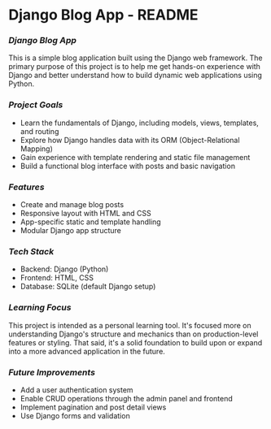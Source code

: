 # **Django Blog App - README**

### **_Django Blog App_**
This is a simple blog application built using the Django web framework. The primary purpose of this project is
to help me get hands-on experience with Django and better understand how to build dynamic web
applications using Python.

### **_Project Goals_**
- Learn the fundamentals of Django, including models, views, templates, and routing
- Explore how Django handles data with its ORM (Object-Relational Mapping)
- Gain experience with template rendering and static file management
- Build a functional blog interface with posts and basic navigation

### **_Features_**
- Create and manage blog posts
- Responsive layout with HTML and CSS
- App-specific static and template handling
- Modular Django app structure

### _**Tech Stack**_
- Backend: Django (Python)
- Frontend: HTML, CSS
- Database: SQLite (default Django setup)

### _**Learning Focus**_
This project is intended as a personal learning tool. It's focused more on understanding Django's structure
and mechanics than on production-level features or styling. That said, it's a solid foundation to build upon or
expand into a more advanced application in the future.

### **_Future Improvements_**
- Add a user authentication system
- Enable CRUD operations through the admin panel and frontend
- Implement pagination and post detail views
- Use Django forms and validation
